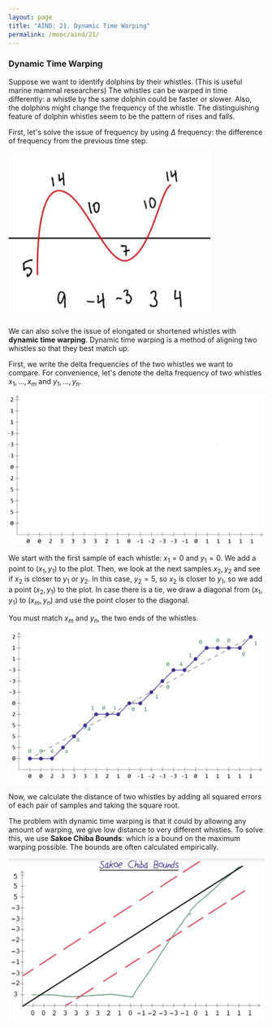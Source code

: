 ```yaml
---
layout: page
title: "AIND: 21. Dynamic Time Warping"
permalink: /mooc/aind/21/
---
```


### Dynamic Time Warping

Suppose we want to identify dolphins by their whistles. (This is useful marine mammal researchers) The whistles can be warped in time differently: a whistle by the same dolphin could be faster or slower. Also, the dolphins might change the frequency of the whistle. The distinguishing feature of dolphin whistles seem to be the pattern of rises and falls. 

First, let's solve the issue of frequency by using $\Delta$ frequency: the difference of frequency from the previous time step.

![Delta Frequency](/assets/mooc/aind/21/delta_frequency.png)

We can also solve the issue of elongated or shortened whistles with **dynamic time warping**. Dynamic time warping is a method of aligning two whistles so that they best match up.

First, we write the delta frequencies of the two whistles we want to compare. For convenience, let's denote the delta frequency of two whistles $x_1, \ldots, x_m$ and $y_1, \ldots, y_n$.

![Empty Grid](/assets/mooc/aind/21/dynamic_time_warp_pre.png)

We start with the first sample of each whistle: $x_1=0$ and $y_1=0$. We add a point to $(x_1, y_1)$ to the plot. Then, we look at the next samples $x_2, y_2$ and see if $x_2$ is closer to $y_1$ or $y_2$. In this case, $y_2 = 5$, so $x_2$ is closer to $y_1$, so we add a point $(x_2, y_1)$ to the plot. In case there is a tie, we draw a diagonal from $(x_1, y_1)$ to $(x_m, y_n)$ and use the point closer to the diagonal.

You must match $x_m$ and $y_n$, the two ends of the whistles.

![Finished Dynamic Time Warping](/assets/mooc/aind/21/dynamic_time_warping_post.png)

Now, we calculate the distance of two whistles by adding all squared errors of each pair of samples and taking the square root.

The problem with dynamic time warping is that it could by allowing any amount of warping, we give low distance to very different whistles. To solve this, we use **Sakoe Chiba Bounds**: which is a bound on the maximum warping possible. The bounds are often calculated empirically.

![Sakoe Chiba Bounds](/assets/mooc/aind/21/sakoe_chiba_bounds.png)

